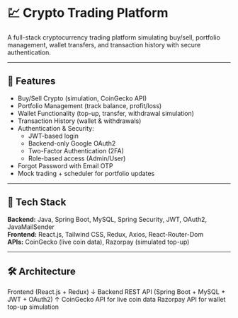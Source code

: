 # 💹 Crypto Trading Platform

A full-stack cryptocurrency trading platform simulating buy/sell, portfolio management, wallet transfers, and transaction history with secure authentication.

---

## 🚀 Features

- Buy/Sell Crypto (simulation, CoinGecko API)
- Portfolio Management (track balance, profit/loss)
- Wallet Functionality (top-up, transfer, withdrawal simulation)
- Transaction History (wallet & withdrawals)
- Authentication & Security:
  - JWT-based login
  - Backend-only Google OAuth2
  - Two-Factor Authentication (2FA)
  - Role-based access (Admin/User)
- Forgot Password with Email OTP
- Mock trading + scheduler for portfolio updates

---

## 🧰 Tech Stack

**Backend:** Java, Spring Boot, MySQL, Spring Security, JWT, OAuth2, JavaMailSender  
**Frontend:** React.js, Tailwind CSS, Redux, Axios, React-Router-Dom  
**APIs:** CoinGecko (live coin data), Razorpay (simulated top-up)  

---

## 🛠 Architecture

Frontend (React.js + Redux)
↓
Backend REST API (Spring Boot + MySQL + JWT + OAuth2)
↑
CoinGecko API for live coin data
Razorpay API for wallet top-up simulation


